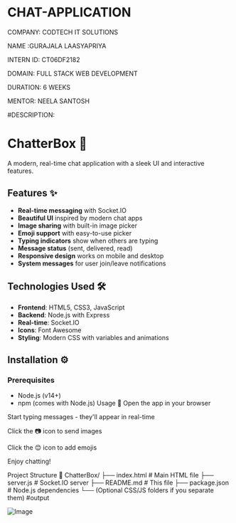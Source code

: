 # CHAT-APPLICATION

COMPANY: CODTECH IT SOLUTIONS

NAME :GURAJALA LAASYAPRIYA

INTERN ID: CT06DF2182

DOMAIN: FULL STACK WEB DEVELOPMENT

DURATION: 6 WEEKS

MENTOR: NEELA SANTOSH

#DESCRIPTION:

# ChatterBox 💬

A modern, real-time chat application with a sleek UI and interactive features.

## Features ✨

- **Real-time messaging** with Socket.IO
- **Beautiful UI** inspired by modern chat apps
- **Image sharing** with built-in image picker
- **Emoji support** with easy-to-use picker
- **Typing indicators** show when others are typing
- **Message status** (sent, delivered, read)
- **Responsive design** works on mobile and desktop
- **System messages** for user join/leave notifications

## Technologies Used 🛠️

- **Frontend**: HTML5, CSS3, JavaScript
- **Backend**: Node.js with Express
- **Real-time**: Socket.IO
- **Icons**: Font Awesome
- **Styling**: Modern CSS with variables and animations

## Installation ⚙️

### Prerequisites
- Node.js (v14+)
- npm (comes with Node.js)
Usage 🚀
Open the app in your browser

Start typing messages - they'll appear in real-time

Click the 📷 icon to send images

Click the 😊 icon to add emojis

Enjoy chatting!

Project Structure 📂
ChatterBox/
├── index.html          # Main HTML file
├── server.js           # Socket.IO server
├── README.md           # This file
├── package.json        # Node.js dependencies
└── (Optional CSS/JS folders if you separate them)
#output

![Image](https://github.com/user-attachments/assets/9d421b66-65e1-4fa7-94f9-8ce5014585bc)
